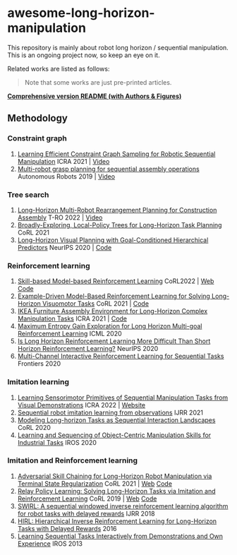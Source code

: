 # awesome-long-horizon-manipulation

This repository is mainly about robot long horizon / sequential manipulation. This is an ongoing project now, so keep an eye on it.

Related works are listed as follows:

> Note that some works are just pre-printed articles.

**[Comprehensive version README (with Authors & Figures)](./Comprehensive_readme.md)**

## Methodology

### Constraint graph

1. [Learning Efficient Constraint Graph Sampling for Robotic Sequential Manipulation](http://arxiv.org/abs/2011.04828) ICRA 2021 | [Video](https://youtu.be/mCNdvjTbHNI)
2. [Multi-robot grasp planning for sequential assembly operations](https://doi.org/10.1007/s10514-018-9748-z) Autonomous Robots 2019 | [Video](https://www.youtube.com/watch?v=vBymMF6mrhI)

### Tree search

1. [Long-Horizon Multi-Robot Rearrangement Planning for Construction Assembly](http://arxiv.org/abs/2106.02489) T-RO 2022 | [Video](https://www.youtube.com/watch?v=GqhouvL5dig)
2. [Broadly-Exploring, Local-Policy Trees for Long-Horizon Task Planning](https://www.semanticscholar.org/reader/72c034e53213cc2f4913d73dd838b64d7b641585) CoRL 2021
3. [Long-Horizon Visual Planning with Goal-Conditioned Hierarchical Predictors](https://proceedings.neurips.cc/paper/2020/hash/c8d3a760ebab631565f8509d84b3b3f1-Abstract.html) NeurIPS 2020 | [Code](https://github.com/orybkin/video-gcp)

### Reinforcement learning

1. [Skill-based Model-based Reinforcement Learning]() CoRL2022 | [Web](https://clvrai.com/skimo/) [Code](https://github.com/clvrai/skimo)
1. [Example-Driven Model-Based Reinforcement Learning for Solving Long-Horizon Visuomotor Tasks](http://arxiv.org/abs/2109.10312) CoRL 2021 | [Code](https://github.com/suraj-nair-1/lorel)
1. [IKEA Furniture Assembly Environment for Long-Horizon Complex Manipulation Tasks](https://arxiv.org/abs/1911.07246) ICRA 2021 | [Code](https://github.com/clvrai/furniture)
1. [Maximum Entropy Gain Exploration for Long Horizon Multi-goal Reinforcement Learning](https://proceedings.mlr.press/v119/pitis20a.html) ICML 2020
1. [Is Long Horizon Reinforcement Learning More Difficult Than Short Horizon Reinforcement Learning?](http://arxiv.org/abs/2005.00527) NeurIPS 2020
1. [Multi-Channel Interactive Reinforcement Learning for Sequential Tasks](https://www.frontiersin.org/articles/10.3389/frobt.2020.00097/full) Frontiers 2020

### Imitation learning

1. [Learning Sensorimotor Primitives of Sequential Manipulation Tasks from Visual Demonstrations](https://ieeexplore.ieee.org/document/9811703/) ICRA 2022 | [Website](https://tinyurl.com/2zrp2rzm)
2. [Sequential robot imitation learning from observations](https://journals.sagepub.com/doi/10.1177/02783649211032721) IJRR 2021
3. [Modeling Long-horizon Tasks as Sequential Interaction Landscapes](http://arxiv.org/abs/2006.04843) CoRL 2020
4. [Learning and Sequencing of Object-Centric Manipulation Skills for Industrial Tasks](https://arxiv.org/abs/2008.10471) IROS 2020

### Imitation and Reinforcement learning

1. [Adversarial Skill Chaining for Long-Horizon Robot Manipulation via Terminal State Regularization](https://openreview.net/forum?id=K5-J-Espnaq) CoRL 2021 | [Web](https://clvrai.github.io/skill-chaining/) [Code](https://github.com/clvrai/skill-chaining)
2. [Relay Policy Learning: Solving Long-Horizon Tasks via Imitation and Reinforcement Learning](http://arxiv.org/abs/1910.11956) CoRL 2019 | [Web](https://relay-policy-learning.github.io/) [Code](https://github.com/google-research/relay-policy-learning)
3. [SWIRL: A sequential windowed inverse reinforcement learning algorithm for robot tasks with delayed rewards](https://doi.org/10.1177/0278364918784350) IJRR 2018
4. [HIRL: Hierarchical Inverse Reinforcement Learning for Long-Horizon Tasks with Delayed Rewards](http://arxiv.org/abs/1604.06508) 2016
5. [Learning Sequential Tasks Interactively from Demonstrations and Own Experience](https://ieeexplore.ieee.org/stamp/stamp.jsp?arnumber=6696816) IROS 2013
